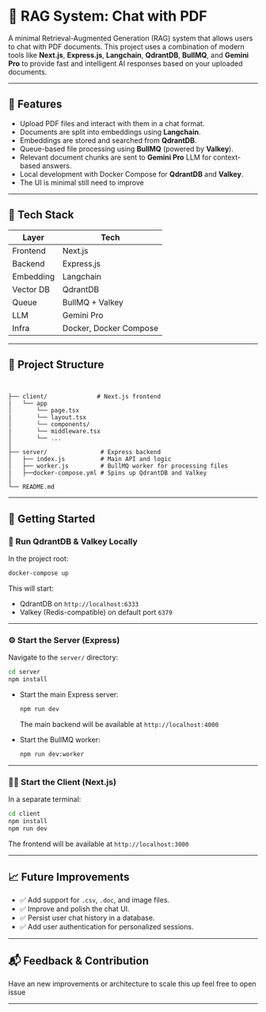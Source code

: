 
# 🧠 RAG System: Chat with PDF

A minimal Retrieval-Augmented Generation (RAG) system that allows users to chat with PDF documents. This project uses a combination of modern tools like **Next.js**, **Express.js**, **Langchain**, **QdrantDB**, **BullMQ**, and **Gemini Pro** to provide fast and intelligent AI responses based on your uploaded documents.

---

## 🚀 Features

- Upload PDF files and interact with them in a chat format.
- Documents are split into embeddings using **Langchain**.
- Embeddings are stored and searched from **QdrantDB**.
- Queue-based file processing using **BullMQ** (powered by **Valkey**).
- Relevant document chunks are sent to **Gemini Pro** LLM for context-based answers.
- Local development with Docker Compose for **QdrantDB** and **Valkey**.
- The UI is minimal still need to improve

---

## 🧱 Tech Stack

| Layer     | Tech                |
|-----------|---------------------|
| Frontend  | Next.js             |
| Backend   | Express.js          |
| Embedding | Langchain           |
| Vector DB | QdrantDB            |
| Queue     | BullMQ + Valkey     |
| LLM       | Gemini Pro          |
| Infra     | Docker, Docker Compose |

---

## 📂 Project Structure

```


├── client/              # Next.js frontend
|   └── app
│       └── page.tsx
|       └── layout.tsx
│       └── components/
|       └── middleware.tsx
│       └── ...
│
├── server/               # Express backend
│   ├── index.js          # Main API and logic
│   ├── worker.js         # BullMQ worker for processing files
|   ├──docker-compose.yml # Spins up QdrantDB and Valkey    
│
└── README.md
```

---

## 🏁 Getting Started

### 🐳 Run QdrantDB & Valkey Locally

In the project root:

```bash
docker-compose up
```

This will start:
- QdrantDB on `http://localhost:6333`
- Valkey (Redis-compatible) on default port `6379`

---

### ⚙️ Start the Server (Express)

Navigate to the `server/` directory:

```bash
cd server
npm install
```

- Start the main Express server:
  ```bash
  npm run dev
  ```
  The main backend will be available at `http://localhost:4000`

- Start the BullMQ worker:
  ```bash
  npm run dev:worker
  ```

---

### 🧑‍💻 Start the Client (Next.js)

In a separate terminal:

```bash
cd client
npm install
npm run dev
```

The frontend will be available at `http://localhost:3000`

---

## 📈 Future Improvements

- ✅ Add support for `.csv`, `.doc`, and image files.
- ✅ Improve and polish the chat UI.
- ✅ Persist user chat history in a database.
- ✅ Add user authentication for personalized sessions.

---

## 📬 Feedback & Contribution

Have an new improvements or architecture to scale this up feel free to open issue

---
